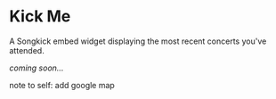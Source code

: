 # Kick Me
A Songkick embed widget displaying the most recent concerts you've attended.

<i>coming soon...</i>

note to self: add google map
